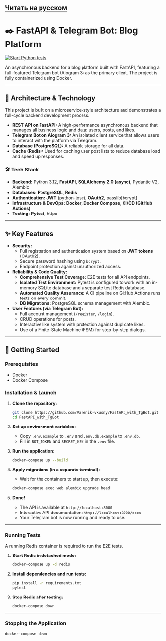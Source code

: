 [Читать на русском](README_RU.md)
---

# ✒️ FastAPI & Telegram Bot: Blog Platform

[![Start Python tests](https://github.com/Varenik-vkusny/FastAPI_with_TgBot/actions/workflows/ci.yml/badge.svg)](https://github.com/Varenik-vkusny/FastAPI_with_TgBot/actions/workflows/ci.yml)

An asynchronous backend for a blog platform built with FastAPI, featuring a full-featured Telegram bot (Aiogram 3) as the primary client. The project is fully containerized using Docker.

---

## 🚀 Architecture & Technology

This project is built on a microservice-style architecture and demonstrates a full-cycle backend development process.

*   **REST API on FastAPI:** A high-performance asynchronous backend that manages all business logic and data: users, posts, and likes.
*   **Telegram Bot on Aiogram 3:** An isolated client service that allows users to interact with the platform via Telegram.
*   **Database (PostgreSQL):** A reliable storage for all data.
*   **Cache (Redis):** Used for caching user post lists to reduce database load and speed up responses.

### 🛠️ Tech Stack

*   **Backend:** Python 3.12, **FastAPI**, **SQLAlchemy 2.0 (async)**, Pydantic V2, Alembic
*   **Databases:** **PostgreSQL**, **Redis**
*   **Authentication:** **JWT** (python-jose), **OAuth2**, passlib[bcrypt]
*   **Infrastructure & DevOps:** **Docker**, **Docker Compose**, **CI/CD (GitHub Actions)**
*   **Testing:** **Pytest**, httpx

---

## ✨ Key Features

*   **Security:**
    *   Full registration and authentication system based on **JWT tokens** (OAuth2).
    *   Secure password hashing using `bcrypt`.
    *   Endpoint protection against unauthorized access.
*   **Reliability & Code Quality:**
    *   **Comprehensive Test Coverage:** E2E tests for all API endpoints.
    *   **Isolated Test Environment:** Pytest is configured to work with an in-memory SQLite database and a separate test Redis database.
    *   **Automated Quality Assurance:** A CI pipeline on GitHub Actions runs tests on every commit.
    *   **DB Migrations:** PostgreSQL schema management with Alembic.
*   **User Features (via Telegram Bot):**
    *   Full account management (`/register`, `/login`).
    *   CRUD operations for posts.
    *   Interactive like system with protection against duplicate likes.
    *   Use of a Finite-State Machine (FSM) for step-by-step dialogs.

---

## 🏁 Getting Started

### Prerequisites
*   Docker
*   Docker Compose

### Installation & Launch

1.  **Clone the repository:**
    ```bash
    git clone https://github.com/Varenik-vkusny/FastAPI_with_TgBot.git
    cd FastAPI_with_TgBot
    ```

2.  **Set up environment variables:**
    *   Copy `.env.example` to `.env` and `.env.db.example` to `.env.db`.
    *   Fill in `BOT_TOKEN` and `SECRET_KEY` in the `.env` file.

3.  **Run the application:**
    ```bash
    docker-compose up --build
    ```

4.  **Apply migrations (in a separate terminal):**
    *   Wait for the containers to start up, then execute:
    ```bash
    docker-compose exec web alembic upgrade head
    ```
5.  **Done!**
    *   The API is available at `http://localhost:8000`
    *   Interactive API documentation: `http://localhost:8000/docs`
    *   Your Telegram bot is now running and ready to use.

---

### Running Tests

A running Redis container is required to run the E2E tests.

1.  **Start Redis in detached mode:**
    ```bash
    docker-compose up -d redis
    ```
2.  **Install dependencies and run tests:**
    ```bash
    pip install -r requirements.txt
    pytest
    ```
3.  **Stop Redis after testing:**
    ```bash
    docker-compose down
    ```

---
### Stopping the Application
```bash
docker-compose down